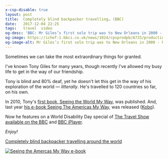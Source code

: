 ```yaml
---
x-csp-disable: true
layout: post
title:  Completely blind backpacker travelling… (BBC)
date:   2017-12-04 22:25
tags:   travel  video
og-desc: 'BBC: Mr Giles’s first solo trip was to New Orleans in 2000 - he has now visited more than 120 countries.'
og-image: https://ichef-1.bbci.co.uk/news/1024/cpsprodpb/A733/production/_99030824_mediaitem99030823.jpg
og-image-alt: Mr Giles’s first solo trip was to New Orleans in 2000 - he has now visited more than 120 countries.
---
```


Sometimes we can take the most extraordinary things for granted.

I've known Tony Giles for many years, though recently I've allowed my
busy life to get in the way of our friendship.

Tony is blind and 80% deaf, yet he doesn't let this get in the way of his
exploration of the world — _litterally_.
He's travelled to 120 countries so far, on his own.

In 2010, Tony's [first book, Seeing the World My Way][amz-world], was published.
And, last year [his e-book Seeing The Americas My Way][amz-americ], was released ([Kobo][]).

Now he features on a World Disability Day special of
[The Travel Show available on the BBC][bbc] and [BBC iPlayer][bbc-ip].

_Enjoy!_

[Completely blind backpacker travelling around the world][bbc-iframe]

[![Seeing the Amercas My Way e-book][amz-img-2]][amz-americ]


[bbc]: http://bbc.co.uk/news/av/disability-42198169/completely-blind-backpacker-travelling-around-the-world
  "Completely blind backpacker travelling around the world - BBC News."
[bbc-iframe]: https://www.bbc.co.uk/news/av/embed/p05prq9h/42198169#!_FRAME_ME_
[bbc-ip]: https://bbc.co.uk/iplayer/episode/b09j2vhb/the-travel-show-world-disability-day-special
  "BBC iPlayer - The Travel Show - World Disability Day Special. Available: 28 days (2 Dec.)"
[amz-world]: https://amazon.co.uk/Seeing-World-Way-Tony-Giles/dp/1906236380/?tag=nicfre05-21
  "Amazon: Seeing the World My Way, by Tony Giles (Paperback) (2010)."
[amz-img-1]: https://images-na.ssl-images-amazon.com/images/I/516QI02XQOL._SX324_BO1,204,203,200_.jpg
[eb1]: https://amazon.co.uk/Seeing-World-Way-partially-adventures-ebook/dp/B01NAMEO2B/ref=as_li_ss_tl?ie=UTF8&qid=1512429903&sr=8-2&keywords=seeing+the+world+tony+giles&linkCode=ll1&tag=nicfre05-21&linkId=cebdfa85bcf8affa2bcfe685f2474667
[amz-americ]: https://amazon.co.uk/Seeing-Americas-My-Way-emotional-ebook/dp/B01M14JY50/?tag=nicfre05-21
  "Amazon: Seeing The Americas My Way: An emotional journey (Seeing The World series Book 2) Kindle Edition, by Tony Giles (2016). (217 pages)"
[amz-img-2]: https://images-eu.ssl-images-amazon.com/images/I/51wgYF29cCL.jpg
[kobo-00]: https://store.kobobooks.com/en-ca/ebook/seeing-the-americas-my-way
[kobo]: https://kobo.com/gb/en/ebook/seeing-the-americas-my-way
  "Kobo: Seeing The Americas My Way: An emotional journey, Kindle Edition, by Tony Giles."
[fb]: https://fb.com/the.blind.backpacker "Tony Giles on Facebook"
[tony]: http://tonythetraveller.com/ "Tony Giles – Blind Independent Traveller"

[End]: //. "&hellip;"
